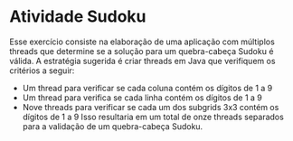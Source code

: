 # Atividade Sudoku

Esse exercício consiste na elaboração de uma aplicação com múltiplos threads que determine se a solução para um quebra-cabeça Sudoku é válida.
A estratégia sugerida é criar threads em Java que verifiquem os critérios a seguir:
* Um thread para verificar se cada coluna contém os dígitos de 1 a 9
* Um thread para verifica se cada linha contém os dígitos de 1 a 9
* Nove threads para verificar se cada um dos subgrids 3x3 contém os dígitos de 1 a 9
Isso resultaria em um total de onze threads separados para a validação de um quebra-cabeça Sudoku.
